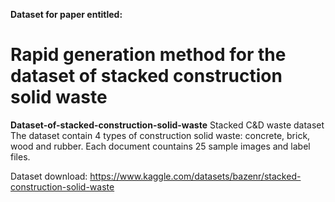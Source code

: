 **Dataset for paper entitled:**
# Rapid generation method for the dataset of stacked construction solid waste
**Dataset-of-stacked-construction-solid-waste**
Stacked C&amp;D waste dataset
The dataset contain 4 types of construction solid waste: concrete, brick, wood and rubber.
Each document countains 25 sample images and label files.

Dataset download:
  https://www.kaggle.com/datasets/bazenr/stacked-construction-solid-waste

